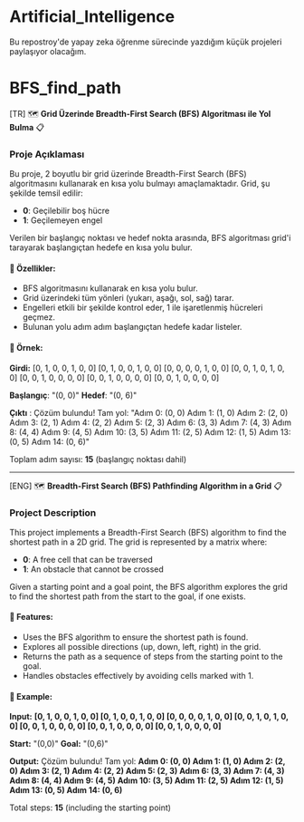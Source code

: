 # Artificial_Intelligence
Bu repostroy'de yapay zeka öğrenme sürecinde yazdığım küçük projeleri paylaşıyor olacağım.

# BFS_find_path

[TR] 🗺️ **Grid Üzerinde Breadth-First Search (BFS) Algoritması ile Yol Bulma** 📋

### Proje Açıklaması
Bu proje, 2 boyutlu bir grid üzerinde Breadth-First Search (BFS) algoritmasını kullanarak en kısa yolu bulmayı amaçlamaktadır. Grid, şu şekilde temsil edilir:

- **0**: Geçilebilir boş hücre
- **1**: Geçilemeyen engel

Verilen bir başlangıç noktası ve hedef nokta arasında, BFS algoritması grid'i tarayarak başlangıçtan hedefe en kısa yolu bulur.

#### 🚀 Özellikler:
- BFS algoritmasını kullanarak en kısa yolu bulur.
- Grid üzerindeki tüm yönleri (yukarı, aşağı, sol, sağ) tarar.
- Engelleri etkili bir şekilde kontrol eder, 1 ile işaretlenmiş hücreleri geçmez.
- Bulunan yolu adım adım başlangıçtan hedefe kadar listeler.

#### 🧩 Örnek:

**Girdi:**
[0, 1, 0, 0, 1, 0, 0]
[0, 1, 0, 0, 1, 0, 0]
[0, 0, 0, 0, 1, 0, 0]
[0, 0, 1, 0, 1, 0, 0]
[0, 0, 1, 0, 0, 0, 0]
[0, 0, 1, 0, 0, 0, 0]
[0, 0, 1, 0, 0, 0, 0]

**Başlangıç**: "(0, 0)"
**Hedef**: "(0, 6)"

**Çıktı** : 
Çözüm bulundu!
Tam yol:
"Adım 0: (0, 0)
Adım 1: (1, 0)
Adım 2: (2, 0)
Adım 3: (2, 1)
Adım 4: (2, 2)
Adım 5: (2, 3)
Adım 6: (3, 3)
Adım 7: (4, 3)
Adım 8: (4, 4)
Adım 9: (4, 5)
Adım 10: (3, 5)
Adım 11: (2, 5)
Adım 12: (1, 5)
Adım 13: (0, 5)
Adım 14: (0, 6)"

Toplam adım sayısı: **15** (başlangıç noktası dahil)


---

[ENG] 🗺️ **Breadth-First Search (BFS) Pathfinding Algorithm in a Grid** 📋

### Project Description
This project implements a Breadth-First Search (BFS) algorithm to find the shortest path in a 2D grid. The grid is represented by a matrix where:

- **0**: A free cell that can be traversed
- **1**: An obstacle that cannot be crossed

Given a starting point and a goal point, the BFS algorithm explores the grid to find the shortest path from the start to the goal, if one exists.

#### 🚀 Features:
- Uses the BFS algorithm to ensure the shortest path is found.
- Explores all possible directions (up, down, left, right) in the grid.
- Returns the path as a sequence of steps from the starting point to the goal.
- Handles obstacles effectively by avoiding cells marked with 1.

#### 🧩 Example:

**Input:**
**[0, 1, 0, 0, 1, 0, 0]
[0, 1, 0, 0, 1, 0, 0]
[0, 0, 0, 0, 1, 0, 0]
[0, 0, 1, 0, 1, 0, 0]
[0, 0, 1, 0, 0, 0, 0]
[0, 0, 1, 0, 0, 0, 0]
[0, 0, 1, 0, 0, 0, 0]**

**Start:** "(0,0)"
**Goal:** "(0,6)"


**Output:**
Çözüm bulundu!
Tam yol:
**Adım 0: (0, 0)
Adım 1: (1, 0)
Adım 2: (2, 0)
Adım 3: (2, 1)
Adım 4: (2, 2)
Adım 5: (2, 3)
Adım 6: (3, 3)
Adım 7: (4, 3)
Adım 8: (4, 4)
Adım 9: (4, 5)
Adım 10: (3, 5)
Adım 11: (2, 5)
Adım 12: (1, 5)
Adım 13: (0, 5)
Adım 14: (0, 6)**

Total steps: **15** (including the starting point)

